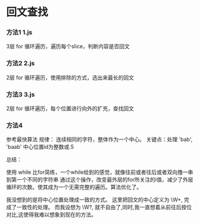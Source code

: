 # 回文查找

### 方法1 1.js

 3层 for 循环遍历，遍历每个slice，判断内容是否回文

### 方法2 2.js

 2层 for 循环遍历，使用排除的方式，选出来最长的回文

### 方法3 3.js
 
 2层 for 循环遍历，每个位置进行向外的扩充，查找回文

### 方法4
 参考最快算法
 规律： 连续相同的字符，整体作为一个中心。
 关键点：处理 'bab', 'baab' 中心位置id为整数或.5

总结：

使用 while 比for简练，一个while给到的感觉，就像往前或者往后或者双向撸一串到第一个不同的字符串
通过这个操作，改变最外层的for所关注的i值，减少了外层循环的次数。使其成为一个无需完整的遍历。算法优化了。

我没想到的是将中心位置处理成一致的方式。
这里把回文的中心定义为 \W+, 完成了一致性的处理。
而我设想为 \W?, 就不自由了,同时,我一直想着从前往后按位对比,这使得我难以想象到现在的方法。